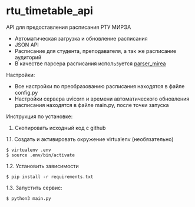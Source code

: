 # rtu_timetable_api

API для предоставления расписания РТУ МИРЭА
- Автоматическая загрузка и обновление расписания
- JSON API
- Расписание для студента, преподавателя, а так же расписание аудиторий
- В качестве парсера расписания используется [parser_mirea](https://github.com/YaSlavar/parser_mirea)

Настройки:
- Все настройки по преобразованию расписания находятся в файле config.py
- Настройки сервера uvicorn и времени автоматического обновления расписания находятся в файле main.py,
 после точки запуска

Инструкция по установке:

1. Скопировать исходный код с github

1.1. Создать и активировать окружение virtualenv (необязательно)

    $ virtualenv .env
    $ source .env/bin/activate

1.2. Установить зависимости

    $ pip install -r requirements.txt

1.3. Запустить сервис:
        
    $ python3 main.py
